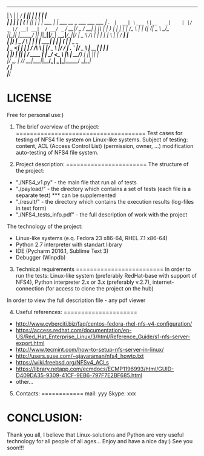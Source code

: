   _   _ ______ _____ _  _     _______        _                             
 | \ | |  ____/ ____| || |   |__   __|      | |                            
 |  \| | |__ | (___ | || |_     | | ___  ___| |_    ___ __ _ ___  ___  ___ 
 | . ` |  __| \___ \|__   _|    | |/ _ \/ __| __|  / __/ _` / __|/ _ \/ __|
 | |\  | |    ____) |  | |      | |  __/\__ \ |_  | (_| (_| \__ \  __/\__ \
 |_|_\_|_|   |_____/   |_|      |_|\___||___/\__|  \___\__,_|___/\___||___/
 |  _ \            /\   | |    | |      | \ | |     / ____| |              
 | |_) |_   _     /  \  | | ___| | _____|  \| | ___| (___ | |_ _   _       
 |  _ <| | | |   / /\ \ | |/ _ \ |/ / __| . ` |/ _ \\___ \| __| | | |      
 | |_) | |_| |  / ____ \| |  __/   <\__ \ |\  |  __/____) | |_| |_| |      
 |____/ \__, | /_/    \_\_|\___|_|\_\___/_| \_|\___|_____/ \__|\__,_|      
         __/ |                                                             
        |___/ 
                                                                     
LICENSE
=======
Free for personal use:)

1. The brief overview of the project:
=====================================
Test cases for testing of NFS4 file system on Linux-like systems. 
Subject of testing: content, ACL (Access Control List) (permission, owner, ...) modification auto-testing of NFS4 file system. 

2. Project description:
=======================
The structure of the project:
- "./NFS4_v1.py" - the main file that run all of tests
- "./payload/" - the directory which contains a set of tests (each file is a separate test) *** can be supplemented
- "./result/" - the directory which contains the execution results (log-files in text form)
- "./NFS4_tests_info.pdf" - the full description of work with the project

The technology of the project:
- Linux-like systems (e.q. Fedora 23 x86-64, RHEL 7.1 x86-64)
- Python 2.7 interpreter with standart library
- IDE (Pycharm 2016.1, Sublime Text 3)
- Debugger (Winpdb)

3. Technical requirements
=========================
In order to run the tests: Linux-like system (preferably RedHat-base with support of NFS4), Python interpreter 2.x or 3.x (preferably v.2.7), internet-connection (for access to clone the project on the hub)

In order to view the full description file - any pdf viewer

4. Useful references:
=====================
- http://www.cyberciti.biz/faq/centos-fedora-rhel-nfs-v4-configuration/
- https://access.redhat.com/documentation/en-US/Red_Hat_Enterprise_Linux/3/html/Reference_Guide/s1-nfs-server-export.html
- http://www.tecmint.com/how-to-setup-nfs-server-in-linux/
- http://users.suse.com/~sjayaraman/nfs4_howto.txt
- https://wiki.freebsd.org/NFSv4_ACLs
- https://library.netapp.com/ecmdocs/ECMP1196993/html/GUID-D409DA35-9309-41CF-9EB6-797F7E2BF685.html
- other...

5. Contacts:
============
mail: yyy
Skype: xxx

CONCLUSION:
===========
Thank you all, I believe that Linux-solutions and Python are very useful technology for all people of all ages...
Enjoy and have a nice day:) 
See you soon!!!